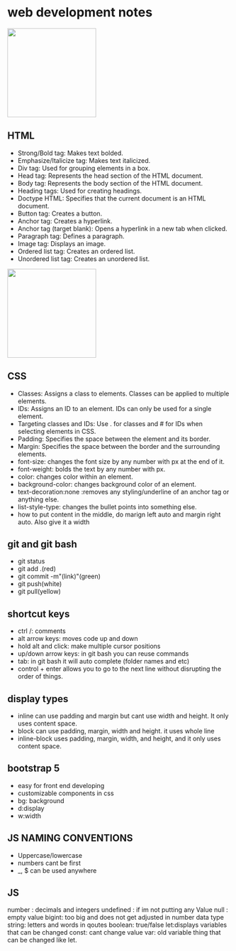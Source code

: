 # web development notes
<img src="https://img.freepik.com/free-icon/html-5_318-674282.jpg" width=200>

## HTML
* Strong/Bold tag: Makes text bolded.
* Emphasize/Italicize tag: Makes text italicized.
* Div tag: Used for grouping elements in a box.
* Head tag: Represents the head section of the HTML document.
* Body tag: Represents the body section of the HTML document.
* Heading tags: Used for creating headings.
* Doctype HTML: Specifies that the current document is an HTML document.
* Button tag: Creates a button.
* Anchor tag: Creates a hyperlink.
* Anchor tag (target blank): Opens a hyperlink in a new tab when clicked.
* Paragraph tag: Defines a paragraph.
* Image tag: Displays an image.
* Ordered list tag: Creates an ordered list.
* Unordered list tag: Creates an unordered list.

<img src="https://img.freepik.com/free-icon/css_318-698167.jpg" width=200>

## CSS
* Classes: Assigns a class to elements. Classes can be applied to multiple elements.
* IDs: Assigns an ID to an element. IDs can only be used for a single element.
* Targeting classes and IDs: Use . for classes and # for IDs when selecting elements in CSS.
* Padding: Specifies the space between the element and its border.
* Margin: Specifies the space between the border and the surrounding elements.
* font-size: changes the font size by any number with px at the end of it.
* font-weight: bolds the text by any number with px.
* color: changes color within an element.
* background-color: changes background color of an element.
* text-decoration:none :removes any styling/underline of an anchor tag or anything else.
* list-style-type: changes the bullet points into something else.
* how to put content in the middle, do marign left auto and margin right auto. Also give it a width

## git and git bash
* git status
* git add .(red)
* git commit -m"(link)"(green)
* git push(white)
* git pull(yellow)

## shortcut keys
* ctrl /: comments
* alt arrow keys: moves code up and down
* hold alt and click: make multiple cursor positions
* up/down arrow keys: in git bash you can reuse commands
* tab: in git bash it will auto complete (folder names and etc)
* control + enter allows you to go to the next line without disrupting the order of things.

## display types
* inline can use padding and margin but cant use width and height. It only uses content space.
* block can use padding, margin, width and height. it uses whole line
* inline-block uses padding, margin, width, and height, and it only uses content space.

## bootstrap 5
* easy for front end developing
* customizable components in css
* bg: background
* d:display
* w:width

## JS NAMING CONVENTIONS
* Uppercase/lowercase
* numbers cant be first
* _, $ can be used anywhere

## JS
number : decimals and integers
undefined : if im not putting any Value
null : empty value
bigint: too big and does not get adjusted in number data type
string: letters and words in qoutes
boolean: true/false
let:displays variables that can be changed
const: cant change value
var: old variable thing that can be changed like let.